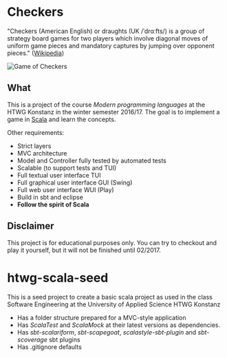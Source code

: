 # Checkers
"Checkers (American English) or draughts (UK /ˈdrɑːfts/) is a group of strategy board games for two players which involve diagonal moves of uniform game pieces and mandatory captures by jumping over opponent pieces." ([Wikipedia](https://en.wikipedia.org/wiki/Draughts))

![Game of Checkers](https://upload.wikimedia.org/wikipedia/commons/3/30/International_draughts.jpg)

## What
This is a project of the course _Modern programming languages_ at the HTWG Konstanz in the winter semester 2016/17. The goal is to implement a game in [Scala](http://www.scala-lang.org/) and learn the concepts.

Other requirements:
 - Strict layers
 - MVC architecture
 - Model and Controller fully tested by automated tests
 - Scalable (to support tests and TUI)
 - Full textual user interface TUI
 - Full graphical user interface GUI (Swing)
 - Full web user interface WUI (Play)
 - Build in sbt and eclipse
 - **Follow the spirit of Scala**

## Disclaimer
This project is for educational purposes only. You can try to checkout and play it yourself, but it will not be finished until 02/2017.


htwg-scala-seed
=========================

This is a seed project to create a basic scala project as used in the
class Software Engineering at the University of Applied Science HTWG Konstanz

* Has a folder structure prepared for a MVC-style application
* Has *ScalaTest* and *ScalaMock* at their latest versions as dependencies.
* Has *sbt-scalariform*, *sbt-scapegoat*, *scalastyle-sbt-plugin* and *sbt-scoverage* sbt plugins
* Has .gitignore defaults

